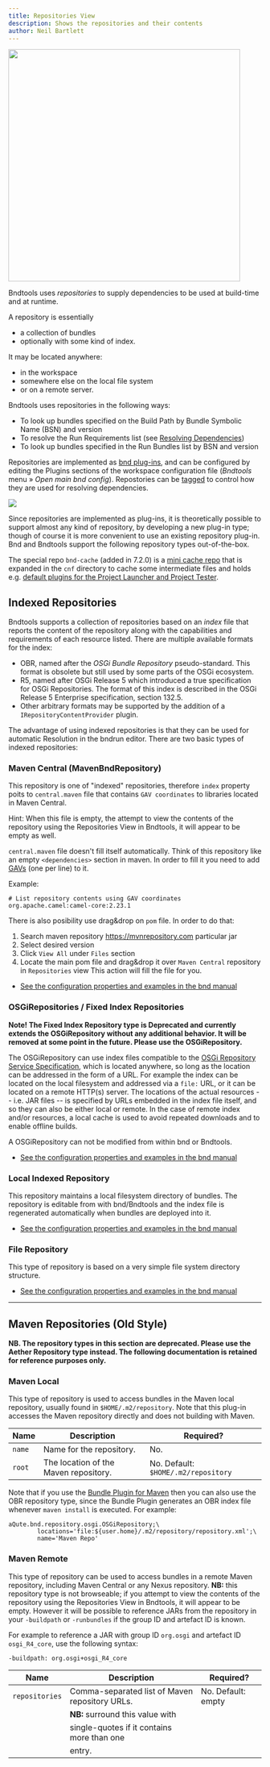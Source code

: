 ```yaml
---
title: Repositories View
description: Shows the repositories and their contents
author: Neil Bartlett
---
```


<img src="/images/repositories-view.png" style="width:461px" class="view">

Bndtools uses *repositories* to supply dependencies to be used at build-time and at runtime. 

A repository is essentially 

- a collection of bundles
- optionally with some kind of index. 

It may be located anywhere: 
- in the workspace
- somewhere else on the local file system
- or on a remote server.

Bndtools uses repositories in the following ways:

* To look up bundles specified on the Build Path by Bundle Symbolic Name (BSN) and version
* To resolve the Run Requirements list (see [Resolving Dependencies](https://bnd.bndtools.org/chapters/250-resolving.html#resolving-in-bndtools))
* To look up bundles specified in the Run Bundles list by BSN and version

Repositories are implemented as [bnd plug-ins](https://bnd.bndtools.org/chapters/870-plugins.html), and can be configured by editing the Plugins sections of the workspace configuration file (*Bndtools* menu » *Open main bnd config*).
Repostories can be [tagged](https://bnd.bndtools.org/chapters/870-plugins.html#tagging-of-repository-plugins) to control how they are used for resolving dependencies.


![](/images/concepts/repositories01.png)

Since repositories are implemented as plug-ins, it is theoretically possible to support almost any kind of repository, by developing a new plug-in type; though of course it is more convenient to use an existing repository plug-in. Bnd and Bndtools support the following repository types out-of-the-box.

The special repo `bnd-cache` (added in 7.2.0) is a [mini cache repo](https://bnd.bndtools.org/chapters/150-build.html#the-cnfcache-directory) that is expanded in the `cnf` directory to cache some intermediate files and holds e.g. [default plugins for the Project Launcher and Project Tester](https://bnd.bndtools.org/chapters/150-build.html#overriding-the-plugins).

## Indexed Repositories

Bndtools supports a collection of repositories based on an _index_ file that reports the content of the repository along with the capabilities and requirements of each resource listed. There are multiple available formats for the index:

* OBR, named after the _OSGi Bundle Repository_ pseudo-standard. This format is obsolete but still used by some parts of the OSGi ecosystem.
* R5, named after OSGi Release 5 which introduced a true specification for OSGi Repositories. The format of this index is described in the OSGi Release 5 Enterprise specification, section 132.5.
* Other arbitrary formats may be supported by the addition of a `IRepositoryContentProvider` plugin.

The advantage of using indexed repositories is that they can be used for automatic Resolution in the bndrun editor. There are two basic types of indexed repositories:

### Maven Central (MavenBndRepository)

This repository is one of "indexed" repositories, therefore `index` property poits to `central.maven` file that contains `GAV coordinates` to libraries located in Maven Central.

Hint: When this file is empty, the attempt to view the contents of the repository using the Repositories View in Bndtools, it will appear to be empty as well. 

`central.maven` file doesn't fill itself automatically. Think of this repository like an empty `<dependencies>` section in maven.
In order to fill it you need to add [GAVs](https://bnd.bndtools.org/plugins/maven.html#coordinates--terminology) (one per line) to it.

Example:
```
# List repository contents using GAV coordinates
org.apache.camel:camel-core:2.23.1
```

There is also posibility use drag&drop on `pom` file. 
In order to do that:
1. Search maven repository https://mvnrepository.com particular jar
2. Select desired version
3. Click `View All` under `Files` section
4. Locate the main pom file and drag&drop it over `Maven Central` repository in `Repositories` view
This action will fill the file for you.

- [See the configuration properties and examples in the bnd manual](https://bnd.bndtools.org/plugins/maven.html)


### OSGiRepositories / Fixed Index Repositories

**Note! The Fixed Index Repository type is Deprecated and currently extends the OSGiRepository without any additional behavior. It will be removed at some point in the future. Please use the OSGiRepository.**

The OSGiRepository can use index files compatible to the [OSGi Repository Service Specification](https://osgi.org/specification/osgi.cmpn/7.0.0/service.repository.html#i3247820), which is located anywhere, so long as the location can be addressed in the form of a URL. For example the index can be located on the local filesystem and addressed via a `file:` URL, or it can be located on a remote HTTP(s) server. The locations of the actual resources -- i.e. JAR files -- is specified by URLs embedded in the index file itself, and so they can also be either local or remote. In the case of remote index and/or resources, a local cache is used to avoid repeated downloads and to enable offline builds.

A OSGiRepository can not be modified from within bnd or Bndtools.

- [See the configuration properties and examples in the bnd manual](https://bnd.bndtools.org/plugins/osgirepo.html)


### Local Indexed Repository

This repository maintains a local filesystem directory of bundles. The repository is editable from with bnd/Bndtools and the index file is regenerated automatically when bundles are deployed into it.

- [See the configuration properties and examples in the bnd manual](https://bnd.bndtools.org/plugins/localindexrepo.html)


### File Repository

This type of repository is based on a very simple file system directory structure. 

- [See the configuration properties and examples in the bnd manual](https://bnd.bndtools.org/plugins/filerepo.html)

<hr />

## Maven Repositories (Old Style)


**NB. The repository types in this section are deprecated. Please use the Aether Repository type instead. The following documentation is retained for reference purposes only.**

### Maven Local

This type of repository is used to access bundles in the Maven local repository, usually found in `$HOME/.m2/repository`. Note that this plug-in accesses the Maven repository directly and does not building with Maven.

| Name    | Description                                  | Required?                                   |  
|---------|----------------------------------------------|---------------------------------------------|
|`name`   |  Name for the repository.                    | No.                                         |
|`root`   |  The location of the Maven repository.       | No. Default: `$HOME/.m2/repository`         |


Note that if you use the [Bundle Plugin for Maven](https://felix.apache.org/documentation/subprojects/apache-felix-maven-bundle-plugin-bnd.html) then you can also use the OBR repository type, since the Bundle Plugin generates an OBR index file whenever `maven install` is executed. For example:

    aQute.bnd.repository.osgi.OSGiRepository;\
            locations='file:${user.home}/.m2/repository/repository.xml';\
            name='Maven Repo'


### Maven Remote

This type of repository can be used to access bundles in a remote Maven repository, including Maven Central or any Nexus repository. **NB:** this repository type is not browseable; if you attempt to view the contents of the repository using the Repositories View in Bndtools, it will appear to be empty. However it will be possible to reference JARs from the repository in your `-buildpath` or `-runbundles` if the group ID and artefact ID is known.

For example to reference a JAR with group ID `org.osgi` and artefact ID `osgi_R4_core`, use the following syntax:

	-buildpath: org.osgi+osgi_R4_core

| Name    | Description                                  | Required?                                   |  
|---------|----------------------------------------------|---------------------------------------------|
|`repositories` | Comma-separated list of Maven repository URLs.  | No. Default: empty | 
|               | **NB:** surround this value with | |
|               | single-quotes if it contains more than one | |
|               |entry. | |


